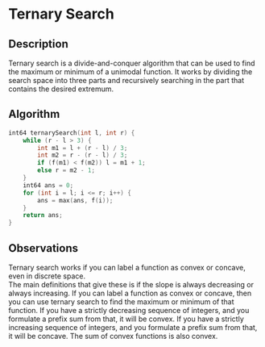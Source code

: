 # Ternary Search

## Description

Ternary search is a divide-and-conquer algorithm that can be used to find the maximum or minimum of a unimodal function. It works by dividing the search space into three parts and recursively searching in the part that contains the desired extremum.

## Algorithm

```cpp
int64 ternarySearch(int l, int r) {
    while (r - l > 3) {
        int m1 = l + (r - l) / 3;
        int m2 = r - (r - l) / 3;
        if (f(m1) < f(m2)) l = m1 + 1;
        else r = m2 - 1;
    }
    int64 ans = 0;
    for (int i = l; i <= r; i++) {
        ans = max(ans, f(i));
    }
    return ans;
}
```

## Observations

Ternary search works if you can label a function as convex or concave, even in discrete space.  
The main definitions that give these is if the slope is always decreasing or always increasing.
If you can label a function as convex or concave, then you can use ternary search to find the maximum or minimum of that function.
If you  have a strictly decreasing sequence of integers, and you formulate a prefix sum from that, it will be convex.
If you have a strictly increasing sequence of integers, and you formulate a prefix sum from that, it will be concave.
The sum of convex functions is also convex. 